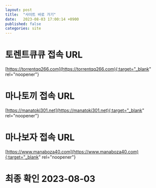 ```yaml
---
layout: post
title:  "사이트 바로 가기"
date:   2023-08-03 17:00:14 +0900
published: false
categories: site
---
```

# 토렌트큐큐 접속 URL
[https://torrentqq266.com](https://torrentqq266.com){:target="_blank" rel="noopener"}

# 마나토끼 접속 URL
[https://manatoki301.net](https://manatoki301.net){:target="_blank" rel="noopener"}

# 마나보자 접속 URL
[https://www.manaboza40.com](https://www.manaboza40.com){:target="_blank" rel="noopener"}

# 최종 확인 2023-08-03

[torrentqq]: https://torrentqq266.com
[manatoki]: https://manatoki301.net
[manaboza]: https://www.manaboza40.com